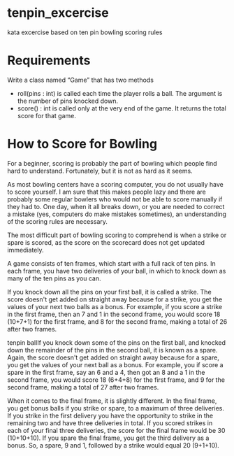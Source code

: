 tenpin_excercise
================

kata excercise based on ten pin bowling scoring rules

Requirements
============
Write a class named “Game” that has two methods
- roll(pins : int) is called each time the player rolls a ball.  The argument is the number of pins knocked down.
- score() : int is called only at the very end of the game.  It returns the total score for that game.


How to Score for Bowling
========================

For a beginner, scoring is probably the part of bowling which people find hard to understand. Fortunately, but it is not as hard as it seems.

As most bowling centers have a scoring computer, you do not usually have to score yourself. I am sure that this makes people lazy and there are probably some regular bowlers who would not be able to score manually if they had to. One day, when it all breaks down, or you are needed to correct a mistake (yes, computers do make mistakes sometimes), an understanding of the scoring rules are necessary.

The most difficult part of bowling scoring to comprehend is when a strike or spare is scored, as the score on the scorecard does not get updated immediately.

A game consists of ten frames, which start with a full rack of ten pins. In each frame, you have two deliveries of your ball, in which to knock down as many of the ten pins as you can.

If you knock down all the pins on your first ball, it is called a strike. The score doesn't get added on straight away because for a strike, you get the values of your next two balls as a bonus. For example, if you score a strike in the first frame, then an 7 and 1 in the second frame, you would score 18 (10+7+1) for the first frame, and 8 for the second frame, making a total of 26 after two frames.

tenpin ballIf you knock down some of the pins on the first ball, and knocked down the remainder of the pins in the second ball, it is known as a spare. Again, the score doesn't get added on straight away because for a spare, you get the values of your next ball as a bonus. For example, you if score a spare in the first frame, say an 6 and a 4, then got an 8 and a 1 in the second frame, you would score 18 (6+4+8) for the first frame, and 9 for the second frame, making a total of 27 after two frames.

When it comes to the final frame, it is slightly different. In the final frame, you get bonus balls if you strike or spare, to a maximum of three deliveries. If you strike in the first delivery you have the opportunity to strike in the remaining two and have three deliveries in total. If you scored strikes in each of your final three deliveries, the score for the final frame would be 30 (10+10+10). If you spare the final frame, you get the third delivery as a bonus. So, a spare, 9 and 1, followed by a strike would equal 20 (9+1+10).
